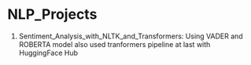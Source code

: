 # NLP_Projects
1) Sentiment_Analysis_with_NLTK_and_Transformers: Using VADER and ROBERTA model also used tranformers pipeline at last with HuggingFace Hub

